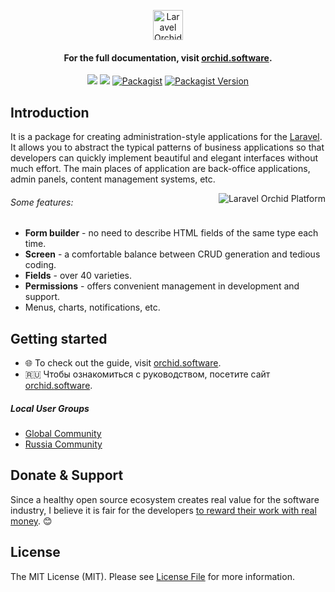 <p align="center"> <a href="https://orchid.software/"><img src="https://orchid.software/assets/img/logo-laravel-style.svg" alt="Laravel Orchid" height="48"></a></p>


<h4 align="center">For the full documentation, visit <a href="http://orchid.software">orchid.software</a>.</h4>

<p align="center">
<a href="https://github.com/orchidsoftware/platform/actions"><img src="https://github.com/orchidsoftware/platform/workflows/Tests/badge.svg"></a>
<a href="https://codecov.io/gh/orchidsoftware/platform"><img src="https://codecov.io/gh/orchidsoftware/platform/branch/master/graph/badge.svg" /></a>
<a href="https://packagist.org/packages/orchid/platform"><img alt="Packagist" src="https://img.shields.io/packagist/dt/orchid/platform.svg"></a>
<a href="https://packagist.org/packages/orchid/platform"><img alt="Packagist Version" src="https://img.shields.io/packagist/v/orchid/platform.svg"></a>
</p>

## Introduction

It is a package for creating administration-style applications for the [Laravel](https://laravel.com).
It allows you to abstract the typical patterns of business applications so that developers can quickly implement beautiful and elegant interfaces without much effort. The main places of application are back-office applications, admin panels, content management systems, etc.

<a href="https://raw.githubusercontent.com/orchidsoftware/platform/master/.github/IMAGES/promo-full.png">
<img src="https://raw.githubusercontent.com/orchidsoftware/platform/master/.github/IMAGES/promo-slim.png" alt="Laravel Orchid Platform" align="right" />
</a>


###### Some features:

- **Form builder** - no need to describe HTML fields of the same type each time.
- **Screen** - a comfortable balance between CRUD generation and tedious coding.
- **Fields** - over 40 varieties.
- **Permissions** - offers convenient management in development and support.
- Menus, charts, notifications, etc.
 
 ## Getting started

* :globe_with_meridians: To check out the guide, visit [orchid.software](https://orchid.software/en/docs). 
* :ru: Чтобы ознакомиться с руководством, посетите сайт [orchid.software](https://orchid.software/ru/docs).

##### Local User Groups

* [Global Community](https://t.me/orchid_community)
* [Russia Community](https://t.me/orchid_russian_community)

## Donate & Support

Since a healthy open source ecosystem creates real value for the software industry, 
I believe it is fair for the developers [to reward their work with real money](https://www.paypal.me/tabuna/10usd). &#x1F60A;


## License

The MIT License (MIT). Please see [License File](LICENSE) for more information.
